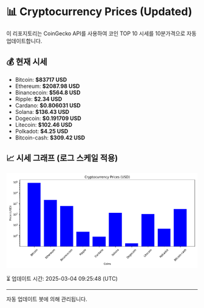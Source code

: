 
# 📊 Cryptocurrency Prices (Updated)

이 리포지토리는 CoinGecko API를 사용하여 코인 TOP 10 시세를 10분가격으로 자동 업데이트합니다.

## 💰 현재 시세
- Bitcoin: **$83717 USD**
- Ethereum: **$2087.98 USD**
- Binancecoin: **$564.8 USD**
- Ripple: **$2.34 USD**
- Cardano: **$0.806031 USD**
- Solana: **$136.43 USD**
- Dogecoin: **$0.191709 USD**
- Litecoin: **$102.46 USD**
- Polkadot: **$4.25 USD**
- Bitcoin-cash: **$309.42 USD**

## 📈 시세 그래프 (로그 스케일 적용)
![Crypto Prices](crypto_prices.png)

⏳ 업데이트 시간: 2025-03-04 09:25:48 (UTC)

---
자동 업데이트 봇에 의해 관리됩니다.
